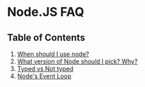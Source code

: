 # Node.JS FAQ

## Table of Contents

1. [When should I use node?](#1-node-usage)
2. [What version of Node should I pick? Why?](#2-node-versions)
3. [Typed vs Not typed](#3-node-typing)
4. [Node's Event Loop](#4-event-loop)

<br/><br/>
